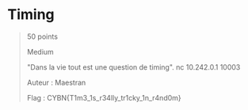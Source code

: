 # Timing

> 50 points
>
> Medium
> 
> "Dans la vie tout est une question de timing".
> nc 10.242.0.1 10003
>
> Auteur : Maestran
>
> Flag : CYBN{T1m3_1s_r34lly_tr1cky_1n_r4nd0m}


